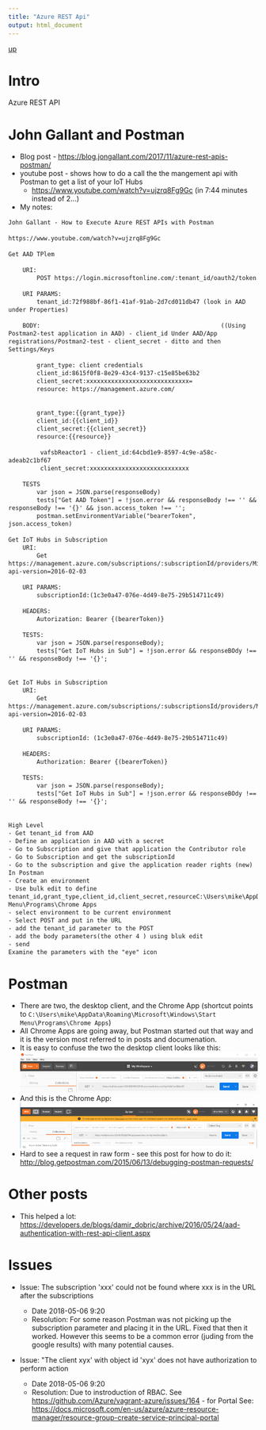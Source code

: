 ```yaml
---
title: "Azure REST Api"
output: html_document
---
```

[up](https://mikewise2718.github.io/markdowndocs/)

# Intro
Azure REST API

# John Gallant and Postman
- Blog post - https://blog.jongallant.com/2017/11/azure-rest-apis-postman/
- youtube post - shows how to do a call the the mangement api with Postman to get a list of your IoT Hubs
    - https://www.youtube.com/watch?v=ujzrq8Fg9Gc (in 7:44 minutes instead of 2...)
- My notes:
```
John Gallant - How to Execute Azure REST APIs with Postman

https://www.youtube.com/watch?v=ujzrq8Fg9Gc

Get AAD TPlem

	URI:
		POST https://login.microsoftonline.com/:tenant_id/oauth2/token
		
	URI PARAMS:
		tenant_id:72f988bf-86f1-41af-91ab-2d7cd011db47 (look in AAD under Properties)
		
	BODY:                                                   ((Using Postman2-test application in AAD) - client_id Under AAD/App registrations/Postman2-test - client_secret - ditto and then Settings/Keys
	
		grant_type: client credentials 
		client_id:8615f0f8-8e29-43c4-9137-c15e85be63b2  
		client_secret:xxxxxxxxxxxxxxxxxxxxxxxxxxxxx= 
		resource: https://management.azure.com/
        

		grant_type:{{grant_type}}
        client_id:{{client_id}}
        client_secret:{{client_secret}}
        resource:{{resource}}
         
         vafsbReactor1 - client_id:64cbd1e9-8597-4c9e-a58c-adeab2c1bf67
         client_secret:xxxxxxxxxxxxxxxxxxxxxxxxxxxx
		
	TESTS
		var json = JSON.parse(responseBody)
		tests["Get AAD Token"] = !json.error && responseBody !== '' && responseBody !== '{}' && json.access_token !== '';
		postman.setEnvironmentVariable("bearerToken", json.access_token)
		
Get IoT Hubs in Subscription
	URI: 
		Get https://management.azure.com/subscriptions/:subscriptionId/providers/Microsoft.Devices/IotHubs?api-version=2016-02-03
		
	URI PARAMS:
		subscriptionId:(1c3e0a47-076e-4d49-8e75-29b514711c49)
		
	HEADERS:
		Autorization: Bearer {(bearerToken)}
		
	TESTS:
		var json = JSON.parse(responseBody);
		tests["Get IoT Hubs in Sub"] = !json.error && responseBOdy !== '' && responseBody !== '{}';
		
		
Get IoT Hubs in Subscription 
	URI: 
		Get https://management.azure.com/subscriptions/:subscriptionsId/providers/Microsoft.Devices/IotHubs?api-version=2016-02-03
		
	URI PARAMS:
		subscriptionId: (1c3e0a47-076e-4d49-8e75-29b514711c49)
		
	HEADERS:
		Authorization: Bearer {(bearerToken)}
		
	TESTS:
		var json = JSON.parse(responseBody);
		tests["Get IoT Hubs in Sub"] = !json.error && responseBOdy !== '' && responseBody !== '{}';
		
		
High Level
- Get tenant_id from AAD
- Define an application in AAD with a secret
- Go to Subscription and give that application the Contributor role
- Go to Subscription and get the subscriptionId
- Go to the subscription and give the application reader rights (new)
In Postman
- Create an environment
- Use bulk edit to define tenant_id,grant_type,client_id,client_secret,resourceC:\Users\mike\AppData\Roaming\Microsoft\Windows\Start Menu\Programs\Chrome Apps
- select environment to be current environment
- Select POST and put in the URL
- add the tenant_id parameter to the POST
- add the body parameters(the other 4 ) using bluk edit
- send
Examine the parameters with the "eye" icon
```


# Postman
- There are two, the desktop client, and the Chrome App (shortcut points to `C:\Users\mike\AppData\Roaming\Microsoft\Windows\Start Menu\Programs\Chrome Apps`)
- All Chrome Apps are going away, but Postman started out that way and it is the version most referred to in posts and documenation.
- It is easy to confuse the two the desktop client looks like this:<br>
![Desktop](PostmanDesktop.png)
- And this is the Chrome App:<br>
![ChromeApp](PostmanChromeApp.png)
- Hard to see a request in raw form - see this post for how to do it: http://blog.getpostman.com/2015/06/13/debugging-postman-requests/ 


# Other posts
- This helped a lot: https://developers.de/blogs/damir_dobric/archive/2016/05/24/aad-authentication-with-rest-api-client.aspx 


# Issues

 - Issue: The subscription 'xxx' could not be found where xxx is in the URL after the subscriptions
   - Date 2018-05-06 9:20
   - Resolution: For some reason Postman was not picking up the subscription parameter and placing it in the URL. Fixed that then it worked. However this seems to be a common error (juding from the google results) with many potential causes.


- Issue: "The client xyx' with object id 'xyx' does not have authorization to perform action
   - Date 2018-05-06 9:20
   - Resolution: Due to instroduction of RBAC. See https://github.com/Azure/vagrant-azure/issues/164 - for Portal See: https://docs.microsoft.com/en-us/azure/azure-resource-manager/resource-group-create-service-principal-portal 
  

